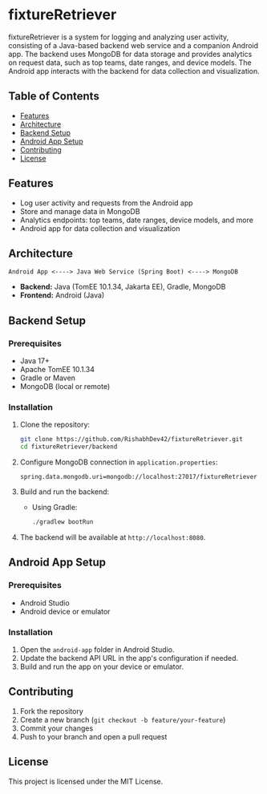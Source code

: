 # fixtureRetriever

fixtureRetriever is a system for logging and analyzing user activity, consisting of a Java-based backend web service and a companion Android app. The backend uses MongoDB for data storage and provides analytics on request data, such as top teams, date ranges, and device models. The Android app interacts with the backend for data collection and visualization.

## Table of Contents

- [Features](#features)
- [Architecture](#architecture)
- [Backend Setup](#backend-setup)
- [Android App Setup](#android-app-setup)
- [Contributing](#contributing)
- [License](#license)

## Features

- Log user activity and requests from the Android app
- Store and manage data in MongoDB
- Analytics endpoints: top teams, date ranges, device models, and more
- Android app for data collection and visualization

## Architecture

```
Android App <----> Java Web Service (Spring Boot) <----> MongoDB
```

- **Backend:** Java (TomEE 10.1.34, Jakarta EE), Gradle, MongoDB
- **Frontend:** Android (Java)

## Backend Setup

### Prerequisites

- Java 17+
- Apache TomEE 10.1.34
- Gradle or Maven
- MongoDB (local or remote)

### Installation

1. Clone the repository:
   ```sh
   git clone https://github.com/RishabhDev42/fixtureRetriever.git
   cd fixtureRetriever/backend
   ```

2. Configure MongoDB connection in `application.properties`:
   ```
   spring.data.mongodb.uri=mongodb://localhost:27017/fixtureRetriever
   ```

3. Build and run the backend:
    - Using Gradle:
      ```sh
      ./gradlew bootRun
      ```

4. The backend will be available at `http://localhost:8080`.

## Android App Setup

### Prerequisites

- Android Studio
- Android device or emulator

### Installation

1. Open the `android-app` folder in Android Studio.
2. Update the backend API URL in the app's configuration if needed.
3. Build and run the app on your device or emulator.

## Contributing

1. Fork the repository
2. Create a new branch (`git checkout -b feature/your-feature`)
3. Commit your changes
4. Push to your branch and open a pull request

## License

This project is licensed under the MIT License.
